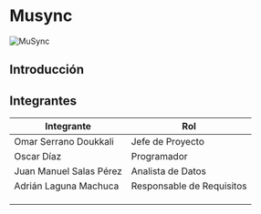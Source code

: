 # Musync
![MuSync](https://i.imgur.com/nKIjsNZ.jpg)
## Introducción



## Integrantes

| Integrante              | Rol                       |
| ----------------------- | ------------------------- |
| Omar Serrano Doukkali   | Jefe de Proyecto          |
| Oscar Díaz              | Programador               |
| Juan Manuel Salas Pérez | Analista de Datos         |
| Adrián Laguna Machuca   | Responsable de Requisitos |
|                         |                           |
|                         |                           |
|                         |                           |

